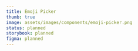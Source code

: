 ```yaml
---
title: Emoji Picker
thumb: true
image: assets/images/components/emoji-picker.png
status: planned
storybook: planned
figma: planned
---
```

